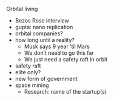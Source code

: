 
Orbital living
* Bezos Rose interview
* gupta: nano replication
* orbital companies?
* how long until a reality?
    * Musk says 9 year ’til Mars
    * We don’t need to go this far
    * We just need a safety raft in orbit
* safety raft
* elite only?
* new form of government
* space mining
  * Research: name of the startup(s)
